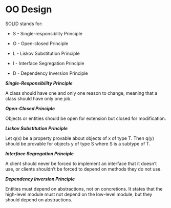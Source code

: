 # OO Design

SOLID stands for:

* S - Single-responsiblity Principle

* O - Open-closed Principle

* L - Liskov Substitution Principle

* I - Interface Segregation Principle

* D - Dependency Inversion Principle

***Single-Responsibility Principle***

A class should have one and only one reason to change, meaning that a class should have only one job.

***Open-Closed Principle***

Objects or entities should be open for extension but closed for modification.

***Liskov Substitution Principle***

Let q(x) be a property provable about objects of x of type T. Then q(y) should be provable for objects y of type S where S is a subtype of T.

***Interface Segregation Principle***

A client should never be forced to implement an interface that it doesn’t use, or clients shouldn’t be forced to depend on methods they do not use.

***Dependency Inversion Principle***

Entities must depend on abstractions, not on concretions. It states that the high-level module must not depend on the low-level module, but they should depend on abstractions.